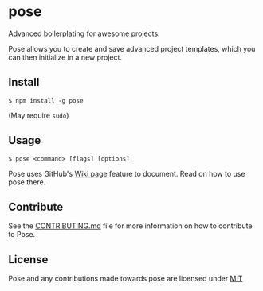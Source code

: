 # pose
Advanced boilerplating for awesome projects.

Pose allows you to create and save advanced project templates, which you can then initialize in a new project.

## Install
```
$ npm install -g pose
```
(May require `sudo`)

## Usage
```
$ pose <command> [flags] [options]
```
Pose uses GitHub's [Wiki page](https://github.com/programmatical/pose/wiki) feature to document.  Read on how to use pose there.

## Contribute
See the [CONTRIBUTING.md](CONTRIBUTING.md) file for more information on how to contribute to Pose.

## License
Pose and any contributions made towards pose are licensed under [MIT](LICENSE)
